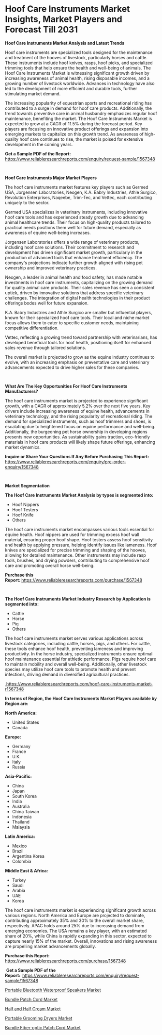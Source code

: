 <p><h1>Hoof Care Instruments Market Insights, Market Players and Forecast Till 2031</h1></p><p><strong>Hoof Care Instruments Market Analysis and Latest Trends</strong></p>
<p><p>Hoof care instruments are specialized tools designed for the maintenance and treatment of the hooves of livestock, particularly horses and cattle. These instruments include hoof knives, rasps, hoof picks, and specialized trimming tools that help ensure the health and well-being of animals. The Hoof Care Instruments Market is witnessing significant growth driven by increasing awareness of animal health, rising disposable incomes, and a growing number of livestock worldwide. Advances in technology have also led to the development of more efficient and durable tools, further stimulating market demand.</p><p>The increasing popularity of equestrian sports and recreational riding has contributed to a surge in demand for hoof care products. Additionally, the trend towards preventive care in animal husbandry emphasizes regular hoof maintenance, benefiting the market. The Hoof Care Instruments Market is expected to grow at a CAGR of 11.5% during the forecast period. Key players are focusing on innovative product offerings and expansion into emerging markets to capitalize on this growth trend. As awareness of high-quality hoof care continues to rise, the market is poised for extensive development in the coming years.</p></p>
<p><strong>Get a Sample PDF of the Report:&nbsp;</strong> <a href="https://www.reliableresearchreports.com/enquiry/request-sample/1567348?utm_campaign=7&utm_medium=2&utm_source=Github&utm_content=ia&utm_term=07122024&utm_id=hoof-care-instruments">https://www.reliableresearchreports.com/enquiry/request-sample/1567348</a></p>
<p>&nbsp;</p>
<p><strong>Hoof Care Instruments Major Market Players</strong></p>
<p><p>The hoof care instruments market features key players such as Germed USA, Jorgensen Laboratories, Neogen, K.A. Babry Industries, Athle Surgico, Revolution Enterprises, Naqeebe, Trim-Tec, and Vettec, each contributing uniquely to the sector.</p><p>Germed USA specializes in veterinary instruments, including innovative hoof care tools and has experienced steady growth due to advancing animal healthcare trends. Their focus on high-quality products tailored to practical needs positions them well for future demand, especially as awareness of equine well-being increases.</p><p>Jorgensen Laboratories offers a wide range of veterinary products, including hoof care solutions. Their commitment to research and development has driven significant market growth, particularly in the production of advanced tools that enhance treatment efficiency. The company's projections indicate further growth aligned with rising pet ownership and improved veterinary practices.</p><p>Neogen, a leader in animal health and food safety, has made notable investments in hoof care instruments, capitalizing on the growing demand for quality animal care products. Their sales revenue has seen a consistent uptick, driven by innovative solutions that address specific veterinary challenges. The integration of digital health technologies in their product offerings bodes well for future expansion.</p><p>K.A. Babry Industries and Athle Surgico are smaller but influential players, known for their specialized hoof care tools. Their local and niche market focus allows them to cater to specific customer needs, maintaining competitive differentiation.</p><p>Vettec, reflecting a growing trend toward partnership with veterinarians, has developed beneficial tools for hoof health, positioning itself for enhanced sales revenue through tailored solutions.</p><p>The overall market is projected to grow as the equine industry continues to evolve, with an increasing emphasis on preventative care and veterinary advancements expected to drive higher sales for these companies.</p></p>
<p>&nbsp;</p>
<p><strong>What Are The Key Opportunities For Hoof Care Instruments Manufacturers?</strong></p>
<p><p>The hoof care instruments market is projected to experience significant growth, with a CAGR of approximately 5.2% over the next five years. Key drivers include increasing awareness of equine health, advancements in veterinary technology, and the rising popularity of recreational riding. The demand for specialized instruments, such as hoof trimmers and shoes, is escalating due to heightened focus on equine performance and well-being. Additionally, the burgeoning pet horse ownership in developing regions presents new opportunities. As sustainability gains traction, eco-friendly materials in hoof care products will likely shape future offerings, enhancing market dynamics.</p></p>
<p><strong>Inquire or Share Your Questions If Any Before Purchasing This Report:</strong> <a href="https://www.reliableresearchreports.com/enquiry/pre-order-enquiry/1567348?utm_campaign=7&utm_medium=2&utm_source=Github&utm_content=ia&utm_term=07122024&utm_id=hoof-care-instruments">https://www.reliableresearchreports.com/enquiry/pre-order-enquiry/1567348</a></p>
<p>&nbsp;</p>
<p><strong>Market Segmentation</strong></p>
<p><strong>The Hoof Care Instruments Market Analysis by types is segmented into:</strong></p>
<p><ul><li>Hoof Nippers</li><li>Hoof Testers</li><li>Hoof Knife</li><li>Others</li></ul></p>
<p><p>The hoof care instruments market encompasses various tools essential for equine health. Hoof nippers are used for trimming excess hoof wall material, ensuring proper hoof shape. Hoof testers assess hoof sensitivity and health by applying pressure, helping identify issues like lameness. Hoof knives are specialized for precise trimming and shaping of the hooves, allowing for detailed maintenance. Other instruments may include rasp tools, brushes, and drying powders, contributing to comprehensive hoof care and promoting overall horse well-being.</p></p>
<p><strong>Purchase this Report:&nbsp;</strong><a href="https://www.reliableresearchreports.com/purchase/1567348?utm_campaign=7&utm_medium=2&utm_source=Github&utm_content=ia&utm_term=07122024&utm_id=hoof-care-instruments">https://www.reliableresearchreports.com/purchase/1567348</a></p>
<p>&nbsp;</p>
<p><strong>The Hoof Care Instruments Market Industry Research by Application is segmented into:</strong></p>
<p><ul><li>Cattle</li><li>Horse</li><li>Pig</li><li>Others</li></ul></p>
<p><p>The hoof care instruments market serves various applications across livestock categories, including cattle, horses, pigs, and others. For cattle, these tools enhance hoof health, preventing lameness and improving productivity. In the horse industry, specialized instruments ensure optimal hoof maintenance essential for athletic performance. Pigs require hoof care to maintain mobility and overall well-being. Additionally, other livestock species may utilize hoof care tools to promote health and prevent infections, driving demand in diversified agricultural practices.</p></p>
<p><a href="https://www.reliableresearchreports.com/hoof-care-instruments-market-r1567348?utm_campaign=7&utm_medium=2&utm_source=Github&utm_content=ia&utm_term=07122024&utm_id=hoof-care-instruments">&nbsp;https://www.reliableresearchreports.com/hoof-care-instruments-market-r1567348</a></p>
<p><strong>In terms of Region, the Hoof Care Instruments Market Players available by Region are:</strong></p>
<p>
    <p> <strong> North America: </strong>
        <ul>
            <li>United States</li>
            <li>Canada</li>
        </ul>
        </p> 
    <p> <strong> Europe: </strong>
        <ul>
            <li>Germany</li>
            <li>France</li>
            <li>U.K.</li>
            <li>Italy</li>
            <li>Russia</li>
        </ul>
        </p> 
    <p> <strong> Asia-Pacific: </strong>
        <ul>
            <li>China</li>
            <li>Japan</li>
            <li>South Korea</li>
            <li>India</li>
            <li>Australia</li>
            <li>China Taiwan</li>
            <li>Indonesia</li>
            <li>Thailand</li>
            <li>Malaysia</li>
        </ul>
        </p> 
    <p> <strong> Latin America: </strong>
        <ul>
            <li>Mexico</li>
            <li>Brazil</li>
            <li>Argentina Korea</li>
            <li>Colombia</li>
        </ul>
        </p> 
    <p> <strong> Middle East & Africa: </strong>
        <ul>
            <li>Turkey</li>
            <li>Saudi</li>
            <li>Arabia</li>
            <li>UAE</li>
            <li>Korea</li>
        </ul>
    </p>
    </p>
<p><p>The hoof care instruments market is experiencing significant growth across various regions. North America and Europe are projected to dominate, contributing approximately 35% and 30% to the overall market share, respectively. APAC holds around 25% due to increasing demand from emerging economies. The USA remains a key player, with an estimated share of 20%, while China is rapidly expanding in this sector, expected to capture nearly 15% of the market. Overall, innovations and rising awareness are propelling market advancements globally.</p></p>
<p><strong>Purchase this Report: </strong><a href="https://www.reliableresearchreports.com/purchase/1567348?utm_campaign=7&utm_medium=2&utm_source=Github&utm_content=ia&utm_term=07122024&utm_id=hoof-care-instruments">https://www.reliableresearchreports.com/purchase/1567348</a></p>
<p>&nbsp;<strong>Get a Sample PDF of the Report:&nbsp;&nbsp;</strong><a href="https://www.reliableresearchreports.com/enquiry/request-sample/1567348?utm_campaign=7&utm_medium=2&utm_source=Github&utm_content=ia&utm_term=07122024&utm_id=hoof-care-instruments">https://www.reliableresearchreports.com/enquiry/request-sample/1567348</a></p>
<p><strong></strong></p>
<p><p><a href="https://www.linkedin.com/pulse/portable-bluetooth-waterproof-speakers-market-growth-study-yslsf?utm_campaign=7&utm_medium=2&utm_source=Github&utm_content=ia&utm_term=07122024&utm_id=hoof-care-instruments">Portable Bluetooth Waterproof Speakers Market</a></p><p><a href="https://issuu.com/reportprime-2/docs/bundle-patch-cord-market-size-2030.pptx?utm_campaign=7&utm_medium=2&utm_source=Github&utm_content=ia&utm_term=07122024&utm_id=hoof-care-instruments">Bundle Patch Cord Market</a></p><p><a href="https://www.linkedin.com/pulse/half-cream-market-report-size-revenue-forecast-projected-117-gfetf?utm_campaign=7&utm_medium=2&utm_source=Github&utm_content=ia&utm_term=07122024&utm_id=hoof-care-instruments">Half and Half Cream Market</a></p><p><a href="https://github.com/angelajermaine/Market-Research-Report-List-5/blob/main/portable-grooming-dryers-market.md?utm_campaign=7&utm_medium=2&utm_source=Github&utm_content=ia&utm_term=07122024&utm_id=hoof-care-instruments">Portable Grooming Dryers Market</a></p><p><a href="https://issuu.com/reportprime-2/docs/bundle-fiber-optic-patch-cord-market-size-2030.ppt?utm_campaign=7&utm_medium=2&utm_source=Github&utm_content=ia&utm_term=07122024&utm_id=hoof-care-instruments">Bundle Fiber-optic Patch Cord Market</a></p></p>
